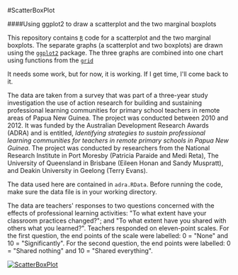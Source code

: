 #ScatterBoxPlot

####Using ggplot2 to draw a scatterplot and the two marginal boxplots

This repository contains [`R`](http://www.cran.r-project.org/) code for a scatterplot and the two marginal boxplots. The separate graphs (a scatterplot and two boxplots) are drawn using the [`ggplot2`](http://cran.r-project.org/web/packages/ggplot2/) package. The three graphs are combined into one chart using functions from the [`grid`](http://stat.ethz.ch/R-manual/R-patched/library/grid/html/00Index.html)

It needs some work, but for now, it is working. If I get time, I'll come back to it. 

The data are taken from a survey that was part of a three-year study investigation the use of action research for building and sustaining professional learning communities for primary school teachers in remote areas of Papua New Guinea. The project was conducted between 2010 and 2012. It was funded by the Australian Development Research Awards (ADRA) and is entitled, *Identifying strategies to sustain professional learning communities for teachers in remote primary schools in Papua New Guinea*. The project was conducted by researchers from the National Research Institute in Port Moresby (Patricia Paraide and Medi Reta), The University of Queensland in Brisbane (Eileen Honan and Sandy Muspratt), and Deakin University in Geelong (Terry Evans).

The data used here are contained in `adra.RData`. Before running the code, make sure the data file is in your working directory.

The data are teachers' responses to two questions concerned with the effects of professional learning activities: "To what extent have your classroom practices changed?"; and "To what extent have you shared with others what you learned?". Teachers responded on eleven-point scales. For the first question, the end points of the scale were labelled: 0 = "None" and 10 = "Significantly". For the second question, the end points were labelled: 0 = "Shared nothing" and 10 = "Shared everything".  

[![ScatterBoxPlot](https://dl.dropbox.com/u/16954433/ScatterBox.png)](https://dl.dropbox.com/u/16954433/ScatterBox.png)


